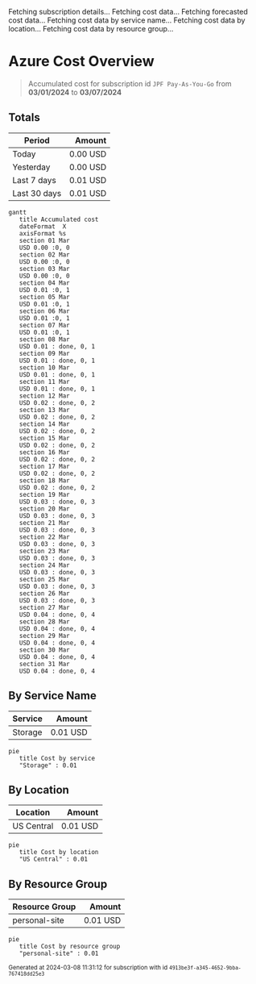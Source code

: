 Fetching subscription details...
Fetching cost data...
Fetching forecasted cost data...
Fetching cost data by service name...
Fetching cost data by location...
Fetching cost data by resource group...
# Azure Cost Overview

> Accumulated cost for subscription id `JPF Pay-As-You-Go` from **03/01/2024** to **03/07/2024**

## Totals

|Period|Amount|
|---|---:|
|Today|0.00 USD|
|Yesterday|0.00 USD|
|Last 7 days|0.01 USD|
|Last 30 days|0.01 USD|

```mermaid
gantt
   title Accumulated cost
   dateFormat  X
   axisFormat %s
   section 01 Mar
   USD 0.00 :0, 0
   section 02 Mar
   USD 0.00 :0, 0
   section 03 Mar
   USD 0.00 :0, 0
   section 04 Mar
   USD 0.01 :0, 1
   section 05 Mar
   USD 0.01 :0, 1
   section 06 Mar
   USD 0.01 :0, 1
   section 07 Mar
   USD 0.01 :0, 1
   section 08 Mar
   USD 0.01 : done, 0, 1
   section 09 Mar
   USD 0.01 : done, 0, 1
   section 10 Mar
   USD 0.01 : done, 0, 1
   section 11 Mar
   USD 0.01 : done, 0, 1
   section 12 Mar
   USD 0.02 : done, 0, 2
   section 13 Mar
   USD 0.02 : done, 0, 2
   section 14 Mar
   USD 0.02 : done, 0, 2
   section 15 Mar
   USD 0.02 : done, 0, 2
   section 16 Mar
   USD 0.02 : done, 0, 2
   section 17 Mar
   USD 0.02 : done, 0, 2
   section 18 Mar
   USD 0.02 : done, 0, 2
   section 19 Mar
   USD 0.03 : done, 0, 3
   section 20 Mar
   USD 0.03 : done, 0, 3
   section 21 Mar
   USD 0.03 : done, 0, 3
   section 22 Mar
   USD 0.03 : done, 0, 3
   section 23 Mar
   USD 0.03 : done, 0, 3
   section 24 Mar
   USD 0.03 : done, 0, 3
   section 25 Mar
   USD 0.03 : done, 0, 3
   section 26 Mar
   USD 0.03 : done, 0, 3
   section 27 Mar
   USD 0.04 : done, 0, 4
   section 28 Mar
   USD 0.04 : done, 0, 4
   section 29 Mar
   USD 0.04 : done, 0, 4
   section 30 Mar
   USD 0.04 : done, 0, 4
   section 31 Mar
   USD 0.04 : done, 0, 4
```

## By Service Name

|Service|Amount|
|---|---:|
|Storage|0.01 USD|

```mermaid
pie
   title Cost by service
   "Storage" : 0.01
```

## By Location

|Location|Amount|
|---|---:|
|US Central|0.01 USD|

```mermaid
pie
   title Cost by location
   "US Central" : 0.01
```

## By Resource Group

|Resource Group|Amount|
|---|---:|
|personal-site|0.01 USD|

```mermaid
pie
   title Cost by resource group
   "personal-site" : 0.01
```

<sup>Generated at 2024-03-08 11:31:12 for subscription with id `4913be3f-a345-4652-9bba-767418dd25e3`</sup>
